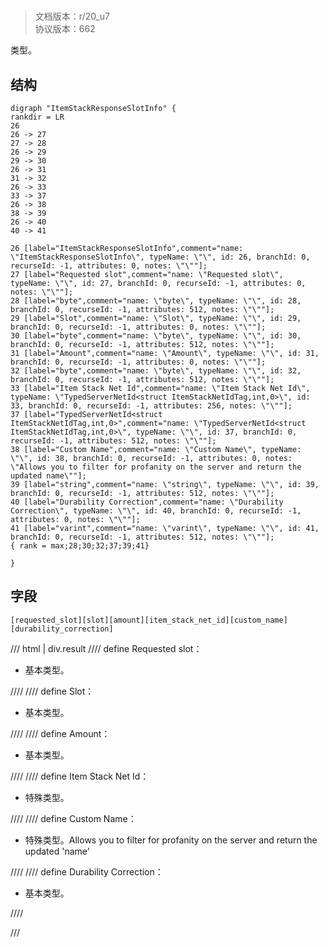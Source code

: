 # <!-- md:samp ItemStackResponseSlotInfo -->

> 文档版本：r/20_u7<br/>协议版本：662

<!-- md:samp ItemStackResponseSlotInfo -->类型。

## 结构

```viz
digraph "ItemStackResponseSlotInfo" {
rankdir = LR
26
26 -> 27
27 -> 28
26 -> 29
29 -> 30
26 -> 31
31 -> 32
26 -> 33
33 -> 37
26 -> 38
38 -> 39
26 -> 40
40 -> 41

26 [label="ItemStackResponseSlotInfo",comment="name: \"ItemStackResponseSlotInfo\", typeName: \"\", id: 26, branchId: 0, recurseId: -1, attributes: 0, notes: \"\""];
27 [label="Requested slot",comment="name: \"Requested slot\", typeName: \"\", id: 27, branchId: 0, recurseId: -1, attributes: 0, notes: \"\""];
28 [label="byte",comment="name: \"byte\", typeName: \"\", id: 28, branchId: 0, recurseId: -1, attributes: 512, notes: \"\""];
29 [label="Slot",comment="name: \"Slot\", typeName: \"\", id: 29, branchId: 0, recurseId: -1, attributes: 0, notes: \"\""];
30 [label="byte",comment="name: \"byte\", typeName: \"\", id: 30, branchId: 0, recurseId: -1, attributes: 512, notes: \"\""];
31 [label="Amount",comment="name: \"Amount\", typeName: \"\", id: 31, branchId: 0, recurseId: -1, attributes: 0, notes: \"\""];
32 [label="byte",comment="name: \"byte\", typeName: \"\", id: 32, branchId: 0, recurseId: -1, attributes: 512, notes: \"\""];
33 [label="Item Stack Net Id",comment="name: \"Item Stack Net Id\", typeName: \"TypedServerNetId<struct ItemStackNetIdTag,int,0>\", id: 33, branchId: 0, recurseId: -1, attributes: 256, notes: \"\""];
37 [label="TypedServerNetId<struct ItemStackNetIdTag,int,0>",comment="name: \"TypedServerNetId<struct ItemStackNetIdTag,int,0>\", typeName: \"\", id: 37, branchId: 0, recurseId: -1, attributes: 512, notes: \"\""];
38 [label="Custom Name",comment="name: \"Custom Name\", typeName: \"\", id: 38, branchId: 0, recurseId: -1, attributes: 0, notes: \"Allows you to filter for profanity on the server and return the updated name\""];
39 [label="string",comment="name: \"string\", typeName: \"\", id: 39, branchId: 0, recurseId: -1, attributes: 512, notes: \"\""];
40 [label="Durability Correction",comment="name: \"Durability Correction\", typeName: \"\", id: 40, branchId: 0, recurseId: -1, attributes: 0, notes: \"\""];
41 [label="varint",comment="name: \"varint\", typeName: \"\", id: 41, branchId: 0, recurseId: -1, attributes: 512, notes: \"\""];
{ rank = max;28;30;32;37;39;41}

}

```

## 字段

```title='ItemStackResponseSlotInfo'
[requested_slot][slot][amount][item_stack_net_id][custom_name][durability_correction]
```

/// html | div.result
//// define
Requested slot：<!-- md:samp byte -->

- 基本类型。


////
//// define
Slot：<!-- md:samp byte -->

- 基本类型。


////
//// define
Amount：<!-- md:samp byte -->

- 基本类型。


////
//// define
Item Stack Net Id：[<!-- md:samp TypedServerNetId&lt;struct ItemStackNetIdTag,int,0&gt; -->](../types/typedservernetid_struct_itemstacknetidtag,int,0_.md)

- 特殊类型。


////
//// define
Custom Name：[<!-- md:samp string -->](../types/string.md)

- 特殊类型。Allows you to filter for profanity on the server and return the updated 'name'


////
//// define
Durability Correction：<!-- md:samp varint -->

- 基本类型。


////

///

